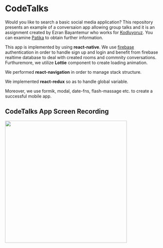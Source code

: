 # CodeTalks 
Would you like to search a basic social media application? This repository presents an example of a conversaion app allowing group talks and it is an assignment created by Ezran Bayantemur who works for [Kodluyoruz](https://www.kodluyoruz.org/). You can examine [Patika](www.patika.dev) to obtain further information.

This app is implemented by using **react-native**. We use [firebase](https://firebase.google.com/) authentication in order to handle sign up and login and benefit from firebase realtime database to deal with created rooms and commnity conversations. Furthuremore, we utilize **Lottie** component to create loading animation.

We performed **react-navigation** in order to manage stack structure.

We implemented **react-redux** so as to handle global variable.

Moreover, we use formik, modal, date-fns, flash-massage etc. to create a successful mobile app.

## CodeTalks App Screen Recording
<img src="/src/assets/info.gif?raw=true" width="400px">
